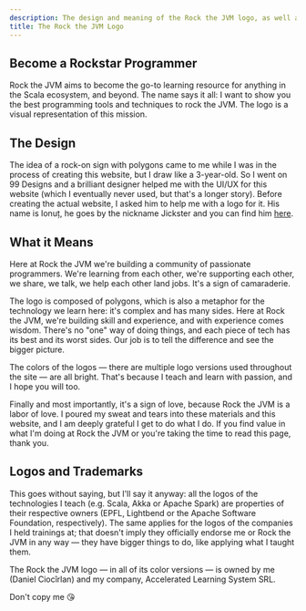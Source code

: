 ```yaml
---
description: The design and meaning of the Rock the JVM logo, as well as the use of other logos on the site.
title: The Rock the JVM Logo
---
```


## Become a Rockstar Programmer

Rock the JVM aims to become the go-to learning resource for anything in the Scala ecosystem, and beyond. The name says it all: I want to show you the best programming tools and techniques to rock the JVM. The logo is a visual representation of this mission.

## The Design

The idea of a rock-on sign with polygons came to me while I was in the process of creating this website, but I draw like a 3-year-old. So I went on 99 Designs and a brilliant designer helped me with the UI/UX for this website (which I eventually never used, but that's a longer story). Before creating the actual website, I asked him to help me with a logo for it. His name is Ionuț, he goes by the nickname Jickster and you can find him [here](https://99designs.com/profiles/jickster).

## What it Means

Here at Rock the JVM we're building a community of passionate programmers. We're learning from each other, we're supporting each other, we share, we talk, we help each other land jobs. It's a sign of camaraderie.

The logo is composed of polygons, which is also a metaphor for the technology we learn here: it's complex and has many sides. Here at Rock the JVM, we're building skill and experience, and with experience comes wisdom. There's no "one" way of doing things, and each piece of tech has its best and its worst sides. Our job is to tell the difference and see the bigger picture.

The colors of the logos — there are multiple logo versions used throughout the site — are all bright. That's because I teach and learn with passion, and I hope you will too.

Finally and most importantly, it's a sign of love, because Rock the JVM is a labor of love. I poured my sweat and tears into these materials and this website, and I am deeply grateful I get to do what I do. If you find value in what I'm doing at Rock the JVM or you're taking the time to read this page, thank you.

## Logos and Trademarks

This goes without saying, but I'll say it anyway: all the logos of the technologies I teach (e.g. Scala, Akka or Apache Spark) are properties of their respective owners (EPFL, Lightbend or the Apache Software Foundation, respectively). The same applies for the logos of the companies I held trainings at; that doesn't imply they officially endorse me or Rock the JVM in any way — they have bigger things to do, like applying what I taught them.

The Rock the JVM logo — in all of its color versions — is owned by me (Daniel Ciocîrlan) and my company, Accelerated Learning System SRL.

Don't copy me 😘
